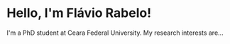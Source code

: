 # Hello, I'm Flávio Rabelo!

I'm a PhD student at Ceara Federal University. My research interests are...

